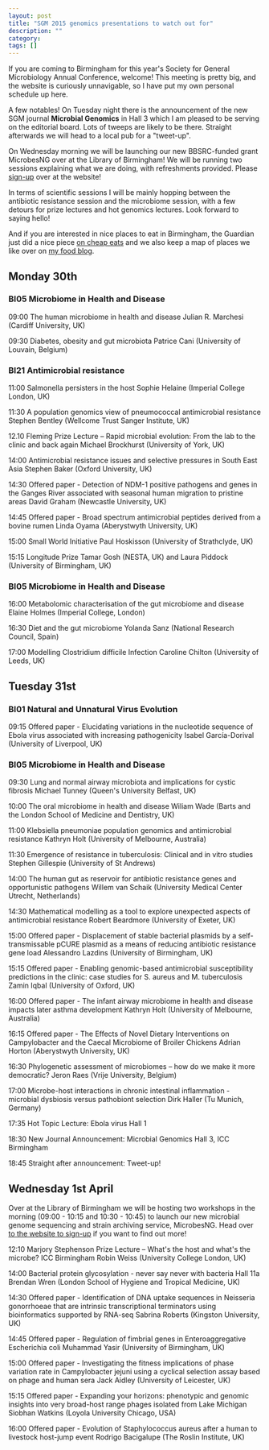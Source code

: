 ```yaml
---
layout: post
title: "SGM 2015 genomics presentations to watch out for"
description: ""
category: 
tags: []
---
```


If you are coming to Birmingham for this year's Society for General Microbiology Annual Conference, welcome! This meeting is pretty big, and the website is curiously unnavigable, so I have put my own personal schedule up here.

A few notables! On Tuesday night there is the announcement of the new SGM journal <b>Microbial Genomics</b> in Hall 3 which I am pleased to be serving on the editorial board. Lots of tweeps are likely to be there. Straight afterwards we will head to a local pub for a "tweet-up".

On Wednesday morning we will be launching our new BBSRC-funded grant MicrobesNG over at the Library of Birmingham! We will be running two sessions explaining what we are doing, with refreshments provided. Please <a href="http://microbesng.uk/sgm2015">sign-up</a> over at the website!

In terms of scientific sessions I will be mainly hopping between the antibiotic resistance session and the microbiome session, with a few detours for prize lectures and hot genomics lectures. Look forward to saying hello!

And if you are interested in nice places to eat in Birmingham, the Guardian just did a nice piece <a href="http://www.theguardian.com/travel/2015/mar/24/top-10-budget-restaurants-cafes-birmingham">on cheap eats</a> and we also keep a map of places we like over on <a href="http://smokeandumami.com/where-to-eat-in-birmingham/">my food blog</a>.


## Monday 30th

### BI05 Microbiome in Health and Disease

09:00 The human microbiome in health and disease Julian R. Marchesi (Cardiff University, UK)

09:30 Diabetes, obesity and gut microbiota Patrice Cani (University of Louvain, Belgium)

### BI21 Antimicrobial resistance

11:00 Salmonella persisters in the host Sophie Helaine (Imperial College London, UK)

11:30 A population genomics view of pneumococcal antimicrobial resistance Stephen Bentley (Wellcome Trust Sanger Institute, UK)

12.10 Fleming Prize Lecture – Rapid microbial evolution: From the lab to the clinic and back again Michael Brockhurst (University of York, UK)

14:00 Antimicrobial resistance issues and selective pressures in South East Asia Stephen Baker (Oxford University, UK)

14:30 Offered paper - Detection of NDM-1 positive pathogens and genes in the Ganges River associated with seasonal human migration to pristine areas David Graham (Newcastle University, UK)

14:45 Offered paper - Broad spectrum antimicrobial peptides derived from a bovine rumen Linda Oyama (Aberystwyth University, UK)

15:00 Small World Initiative Paul Hoskisson (University of Strathclyde, UK)

15:15 Longitude Prize Tamar Gosh (NESTA, UK) and Laura Piddock (University of Birmingham, UK)

### BI05 Microbiome in Health and Disease

16:00 Metabolomic characterisation of the gut microbiome and disease Elaine Holmes (Imperial College, London)

16:30 Diet and the gut microbiome Yolanda Sanz (National Research Council, Spain)

17:00 Modelling Clostridium difficile Infection Caroline Chilton (University of Leeds, UK)

## Tuesday 31st

### BI01 Natural and Unnatural Virus Evolution

09:15 Offered paper - Elucidating variations in the nucleotide sequence of Ebola virus associated with increasing pathogenicity Isabel García-Dorival (University of Liverpool, UK)

### BI05 Microbiome in Health and Disease

09:30 Lung and normal airway microbiota and implications for cystic fibrosis Michael Tunney (Queen's University Belfast, UK)

10:00 The oral microbiome in health and disease Wiliam Wade (Barts and the London School of Medicine and Dentistry, UK)

11:00 Klebsiella pneumoniae population genomics and antimicrobial resistance Kathryn Holt (University of Melbourne, Australia)

11:30 Emergence of resistance in tuberculosis: Clinical and in vitro studies Stephen Gillespie (University of St Andrews)

14:00 The human gut as reservoir for antibiotic resistance genes and opportunistic pathogens Willem van Schaik (University Medical Center Utrecht, Netherlands)

14:30 Mathematical modelling as a tool to explore unexpected aspects of antimicrobial resistance Robert Beardmore (University of Exeter, UK)

15:00 Offered paper - Displacement of stable bacterial plasmids by a self-transmissable pCURE plasmid as a means of reducing antibiotic resistance gene load 
Alessandro Lazdins (University of Birmingham, UK)

15:15 Offered paper - Enabling genomic-based antimicrobial susceptibility predictions in the clinic: case studies for S. aureus and M. tuberculosis 
Zamin Iqbal (University of Oxford, UK)

16:00 Offered paper - The infant airway microbiome in health and disease impacts later asthma development Kathryn Holt (University of Melbourne, Australia)

16:15 Offered paper - The Effects of Novel Dietary Interventions on Campylobacter and the Caecal Microbiome of Broiler Chickens Adrian Horton (Aberystwyth University, UK)

16:30 Phylogenetic assessment of microbiomes – how do we make it more democratic?  Jeron Raes (Vrije University, Belgium)

17:00 Microbe-host interactions in chronic intestinal inflammation - microbial dysbiosis versus pathobiont selection Dirk Haller (Tu Munich, Germany)

17:35 Hot Topic Lecture: Ebola virus Hall 1

18:30 New Journal Announcement: Microbial Genomics Hall 3, ICC Birmingham

18:45 Straight after announcement: Tweet-up!

## Wednesday 1st April

Over at the Library of Birmingham we will be hosting two workshops in the morning (09:00 - 10:15 and 10:30 - 10:45) to launch our new microbial genome sequencing and strain archiving service, MicrobesNG. Head over <a href="http://microbesng.uk/sgm2015">to the website to sign-up</a> if you want to find out more!

12:10 Marjory Stephenson Prize Lecture – What's the host and what's the microbe?  ICC Birmingham Robin Weiss (University College London, UK)

14:00 Bacterial protein glycosylation - never say never with bacteria Hall 11a Brendan Wren (London School of Hygiene and Tropical Medicine, UK)

14:30 Offered paper - Identification of DNA uptake sequences in Neisseria gonorrhoeae that are intrinsic transcriptional terminators using bioinformatics supported by RNA-seq Sabrina Roberts (Kingston University, UK)

14:45 Offered paper - Regulation of fimbrial genes in Enteroaggregative Escherichia coli Muhammad Yasir (University of Birmingham, UK) 

15:00 Offered paper - Investigating the fitness implications of phase variation rate in Campylobacter jejuni using a cyclical selection assay based on phage and human sera Jack Aidley (University of Leicester, UK)

15:15 Offered paper - Expanding your horizons: phenotypic and genomic insights into very broad-host range phages isolated from Lake Michigan Siobhan Watkins (Loyola University Chicago, USA)

16:00 Offered paper - Evolution of Staphylococcus aureus after a human to livestock host-jump event Rodrigo Bacigalupe (The Roslin Institute, UK)


